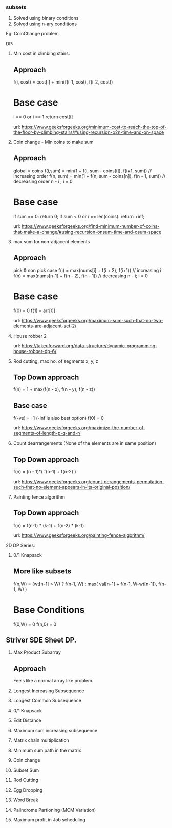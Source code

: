 ### subsets
1. Solved using binary conditions
2. Solved using n-ary conditions
	
Eg: CoinChange problem.
	
DP:
1. Min cost in climbing stairs.
    ## Approach
    f(i, cost) = cost[i] + min(f(i-1, cost), f(i-2, cost))
    # Base case
    i == 0 or i == 1 return cost[i]

    url: https://www.geeksforgeeks.org/minimum-cost-to-reach-the-top-of-the-floor-by-climbing-stairs/#using-recursion-o2n-time-and-on-space


2. Coin change - Min coins to make sum
    ## Approach
    global = coins
    f(i,sum) = min(1 + f(i, sum - coins[i]), f(i+1, sum)) // increasing order
    f(n, sum) = min(1 + f(n, sum - coins[n]), f(n - 1, sum)) // decreasing order n - i ; i = 0 
    # Base case
    if sum == 0: return 0;
    if sum < 0 or i == len(coins): return +inf;

    url: https://www.geeksforgeeks.org/find-minimum-number-of-coins-that-make-a-change/#using-recursion-onsum-time-and-osum-space


3. max sum for non-adjacent elements
    ## Approach
    pick & non pick case 
    f(i) = max(nums[i] + f(i + 2), f(i+1)) // increasing  i
    f(n) = max(nums[n-1] + f(n - 2), f(n - 1)) // decreasing  n - i; i = 0

    # Base case
    f(0) = 0
    f(1) = arr[0]

    url: https://www.geeksforgeeks.org/maximum-sum-such-that-no-two-elements-are-adjacent-set-2/


4. House robber 2

    url: https://takeuforward.org/data-structure/dynamic-programming-house-robber-dp-6/

5. Rod cutting, max no. of segments x, y, z
    ## Top Down approach
    f(n) = 1 + max(f(n - x), f(n - y), f(n - z))
    ## Base case 
    f(-ve) = -1 (-inf is also best option)
    f(0) = 0

    url: https://www.geeksforgeeks.org/maximize-the-number-of-segments-of-length-p-q-and-r/

6. Count dearrangements (None of the elements are in same position)
    ## Top Down approach
    f(n) = (n - 1)*( f(n-1) + f(n-2) ) 

    url: https://www.geeksforgeeks.org/count-derangements-permutation-such-that-no-element-appears-in-its-original-position/

7. Painting fence algorithm
    ## Top Down approach
    f(n) = f(n-1) * (k-1) +  f(n-2) * (k-1)

    url: https://www.geeksforgeeks.org/painting-fence-algorithm/

2D DP Series:
1. 0/1 Knapsack
    ## More like subsets
    f(n,W) = (wt[n-1] > W) ? f(n-1, W) : max( val[n-1] + f(n-1, W-wt[n-1]), f(n-1, W) )
    # Base Conditions
    f(0,W) = 0
    f(n,0) = 0

## Striver SDE Sheet DP.
1. Max Product Subarray
    ## Approach
    Feels like a normal array like problem.
    
2. Longest Increasing Subsequence
3. Longest Common Subsequence 
4. 0/1 Knapsack
5. Edit Distance
6. Maximum sum increasing subsequence 
7. Matrix chain multiplication

8. Minimum sum path in the matrix
9. Coin change 
10. Subset Sum 
11. Rod Cutting 
12. Egg Dropping 
13. Word Break 
14. Palindrome Partioning (MCM Variation)
15. Maximum profit in Job scheduling
